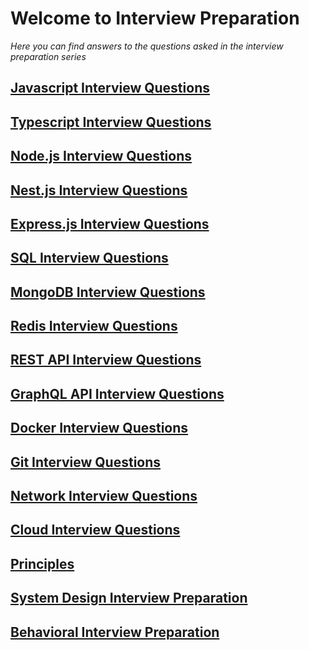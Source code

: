 # Welcome to Interview Preparation

_Here you can find answers to the questions asked in the interview preparation
series_

## [Javascript Interview Questions](javascript/README.md)

## [Typescript Interview Questions](typescript/README.md)

## [Node.js Interview Questions](nodejs/README.md)

## [Nest.js Interview Questions](nestjs/README.md)

## [Express.js Interview Questions](expressjs/README.md)

## [SQL Interview Questions](sql/README.md)

## [MongoDB Interview Questions](mongo/README.md)

## [Redis Interview Questions](redis/README.md)

## [REST API Interview Questions](rest/README.md)

## [GraphQL API Interview Questions](graph/README.md)

## [Docker Interview Questions](docker/README.md)

## [Git Interview Questions](git/README.md)

## [Network Interview Questions](network/README.md)

## [Cloud Interview Questions](cloud/README.md)

## [Principles](principles/README.md)

## [System Design Interview Preparation](system-design/README.md)

## [Behavioral Interview Preparation](behavioral/README.md)
